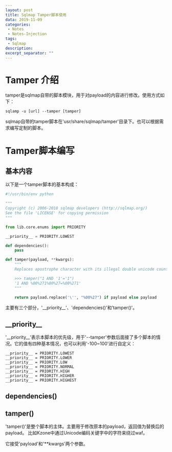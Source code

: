 ```yaml
---
layout: post
title: Sqlmap Tamper脚本使用
data: 2019-11-09
categories: 
 - Notes
 - Notes-Injection
tags: 
 - Sqlmap
description:
excerpt_separator: ""
---
```


# Tamper 介绍

tamper是sqlmap自带的脚本模块，用于对payload的内容进行修改。使用方式如下：

`sqlamp -u [url] --tamper [tamper]`

sqlmap自带的tamper脚本在'usr/share/sqlmap/tamper'目录下。也可以根据需求编写定制的脚本。

# Tamper脚本编写

## 基本内容

以下是一个tamper脚本的基本构成：

```python
#!/usr/bin/env python

"""
Copyright (c) 2006-2018 sqlmap developers (http://sqlmap.org/)
See the file 'LICENSE' for copying permission
"""

from lib.core.enums import PRIORITY

__priority__ = PRIORITY.LOWEST

def dependencies():
    pass

def tamper(payload, **kwargs):
    """
    Replaces apostrophe character with its illegal double unicode counterpart

    >>> tamper("1 AND '1'='1")
    '1 AND %00%271%00%27=%00%271'
    """

    return payload.replace('\'', "%00%27") if payload else payload
```

主要有三个部分，'\_\_priority\_\_'、'dependencies()'和'tamper()'。

## \_\_priority\_\_

'\_\_priority\_\_'表示本脚本的优先级，用于'--tamper'参数后面接了多个脚本的情况。它的值有四种基本情况，也可以利用'-100~100'进行自定义：

```
__priority__ = PRIORITY.LOWEST
__priority__ = PRIORITY.LOWER
__priority__ = PRIORITY.LOW
__priority__ = PRIORITY.NORMAL
__priority__ = PRIORITY.HIGH
__priority__ = PRIORITY.HIGHER
__priority__ = PRIORITY.HIGHEST
```

## dependencies()

## tamper()

'tamper()'是整个脚本的主体。主要用于修改原本的payload，返回值为替换后的payload。 比如Kzone中通过Unicode编码关键字中的字符来绕过waf。

它接受'payload'和'**kwargs'两个参数。